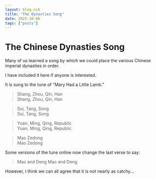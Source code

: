 ```yaml
---
layout: blog.njk
title: "The Dynasties Song"
date: 2025-10-06
tags: ["posts"]
---
```


# The Chinese Dynasties Song

Many of us learned a song by which we could place the various Chinese imperial dynasties in order. 

I have included it here if anyone is interested.

It is sung to the tune of "Mary Had a Little Lamb."

> Shang, Zhou, Qin, Han   
> Shang, Zhou, Qin, Han 

> Sui, Tang, Song     
> Sui, Tang, Song 

>Yuan, Ming, Qing, Republic   
>Yuan, Ming, Qing, Republic 

>Mao Zedong  
>Mao Zedong


Some versions of the tune online now change the last verse to say:

> Mao and Deng
> Mao and Deng

However, I think we can all agree that it is not nearly as catchy...

